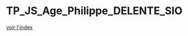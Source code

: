 # TP_JS_Age_Philippe_DELENTE_SIO

[voir l'index](https://PhilDaiguille.github.io/TP_JS_Age_Philippe_DELENTE_SIO/form_age.html )
